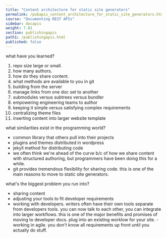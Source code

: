 ```yaml
---
title: "Content architecture for static site generators"
permalink: /pubapis_content_architecture_for_static_site_generators.html
course: "Documenting REST APIs"
sidebar: docapis
weight: 7.81
section: publishingapis
path1: /publishingapis.html
published: false
---
```


what have you learned?
1.  repo size large or small.
2.  how many authors.
3.  how do they share content.
4.  what methods are available to you in git
5.  building from the server
6.  manage links from one doc set to another
7.  submodules versus subtrees versus bundler
8.  empowering engineering teams to author
9.  keeping it simple versus satisfying complex requirements
10. centralizing theme files
11. inserting content into larger website template

what similarities exist in the programming world?
- common library that others pull into their projects
- plugins and themes distributed in wordpress
- jekyll method for distributing code
- we often think we're ahead of the curve b/c of how we share content with structured authoring, but programmers have been doing this for a while.
- git provides tremendous flexibility for sharing code. this is one of the main reasons to move to static site generators.

what's the biggest problem you run into?
- sharing content
- adjusting your tools to fit developer requirements
- working with developers. writers often have their own tools separate from developers tools. you can now talk to each other, you can integrate into larger workflows. this is one of the major benefits and promises of moving to developer docs. plug into an existing worklow for your site.
-working in agile. you don't know all requirements up front until you actually do stuff.
